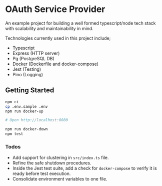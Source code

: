 # OAuth Service Provider

An example project for building a well formed typescript/node tech stack with scalability and maintainability in mind.

Technologies currently used in this project include;

- Typescript
- Express (HTTP server)
- Pg (PostgreSQL DB)
- Docker (Dockerfile and docker-compose)
- Jest (Testing)
- Pino (Logging)

## Getting Started

```sh
npm ci
cp .env.sample .env
npm run docker-up

# Open http://localhost:8080

npm run docker-down
npm test
```

### Todos

- Add support for clustering in `src/index.ts` file.
- Refine the safe shutdown procedures.
- Inside the Jest test suite, add a check for `docker-compose` to verify it is ready before test execution.
- Consolidate environment variables to one file.
